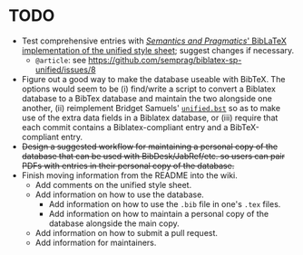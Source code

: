 # TODO

- Test comprehensive entries with [*Semantics and Pragmatics*' BibLaTeX implementation of the unified style sheet][biblatex-unified]; suggest changes if necessary.
  - `@article`: see https://github.com/semprag/biblatex-sp-unified/issues/8
- Figure out a good way to make the database useable with BibTeX. The options would seem to be (i) find/write a script to convert a Biblatex database to a BibTex database and maintain the two alongside one another, (ii) reimplement Bridget Samuels' [`unified.bst`][unified-bst] so as to make use of the extra data fields in a Biblatex database, or (iii) require that each commit contains a Biblatex-compliant entry and a BibTeX-compliant entry.
- ~~Design a suggested workflow for maintaining a personal copy of the database that can be used with BibDesk/JabRef/etc. so users can pair PDFs with entries in their personal copy of the database.~~
- Finish moving information from the README into the wiki.
  - Add comments on the unified style sheet.
  - Add information on how to use the database.
	- Add information on how to use the `.bib` file in one's `.tex` files.
	- Add information on how to maintain a personal copy of the database alongside the main copy.
  - Add information on how to submit a pull request.
  - Add information for maintainers.

[biblatex-unified]: https://github.com/semprag/biblatex-sp-unified
[unified-bst]: http://celxj.org/downloads/unified.bst
